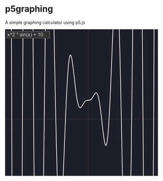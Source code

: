 # p5graphing

A simple graphing calculator using p5.js

![Example Image with function x^2 * sin(x) + 10](./v0-example.png)